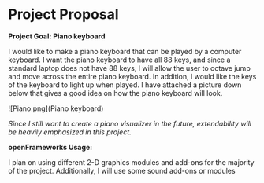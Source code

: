 # Project Proposal

**Project Goal: Piano keyboard**  

I would like to make a piano keyboard that can be played by a computer keyboard.
I want the piano keyboard to have all 88 keys, and since a standard laptop does
not have 88 keys, I will allow the user to octave jump and move across the entire
piano keyboard. In addition, I would like the keys of the keyboard to light up
when played. I have attached a picture down below that gives a good idea on
how the piano keyboard will look.  

![Piano.png](Piano keyboard)

*Since I still want to create a piano visualizer in the future, extendability will
be heavily emphasized in this project.*

**openFrameworks Usage:**  

I plan on using different 2-D graphics modules and add-ons for the majority of
the project. Additionally, I will use some sound add-ons or modules
